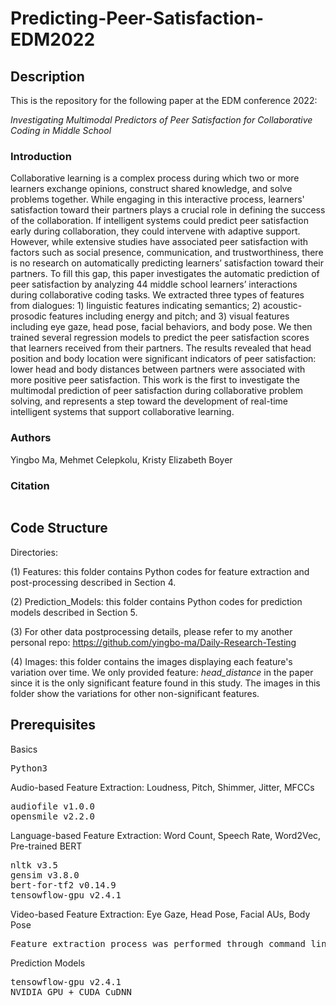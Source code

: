 # Predicting-Peer-Satisfaction-EDM2022
<h2>Description</h2>
<p>This is the repository for the following paper at the EDM conference 2022:</p> 
<p><em>Investigating Multimodal Predictors of Peer Satisfaction for Collaborative Coding in Middle School</em></p>

<h3>Introduction</h3>
Collaborative learning is a complex process during which two or more learners exchange opinions, construct shared knowledge, and solve problems together. While engaging in this interactive process, learners' satisfaction toward their partners plays a crucial role in defining the success of the collaboration. If intelligent systems could predict peer satisfaction early during collaboration, they could intervene with adaptive support. However, while extensive studies have associated peer satisfaction with factors such as social presence, communication, and trustworthiness, there is no research on automatically predicting learners’ satisfaction toward their partners. To fill this gap, this paper investigates the automatic prediction of peer satisfaction by analyzing 44 middle school learners’ interactions during collaborative coding tasks. We extracted three types of features from dialogues: 1) linguistic features indicating semantics; 2) acoustic-prosodic features including energy and pitch; and 3) visual features including eye gaze, head pose, facial behaviors, and body pose. We then trained several regression models to predict the peer satisfaction scores that learners received from their partners. The results revealed that head position and body location were significant indicators of peer satisfaction: lower head and body distances between partners were associated with more positive peer satisfaction. This work is the first to investigate the multimodal prediction of peer satisfaction during collaborative problem solving, and represents a step toward the development of real-time intelligent systems that support collaborative learning.

<h3>Authors</h3>
Yingbo Ma, Mehmet Celepkolu, Kristy Elizabeth Boyer

<h3>Citation</h3>
<pre></pre>

<h2>Code Structure</h2>

Directories: 

(1) Features: this folder contains Python codes for feature extraction and post-processing described in Section 4.

(2) Prediction_Models: this folder contains Python codes for prediction models described in Section 5.

(3) For other data postprocessing details, please refer to my another personal repo: https://github.com/yingbo-ma/Daily-Research-Testing

(4) Images: this folder contains the images displaying each feature's variation over time. We only provided feature: *head_distance* in the paper since it is the only significant feature found in this study. The images in this folder show the variations for other non-significant features.

<h2>Prerequisites</h2>
<p>Basics</p>
<pre>
Python3 
</pre>

<p>Audio-based Feature Extraction: Loudness, Pitch, Shimmer, Jitter, MFCCs</p> 
<pre>
audiofile v1.0.0
opensmile v2.2.0
</pre>

<p>Language-based Feature Extraction: Word Count, Speech Rate, Word2Vec, Pre-trained BERT</p> 
<pre>
nltk v3.5
gensim v3.8.0
bert-for-tf2 v0.14.9
tensowflow-gpu v2.4.1
</pre>

<p>Video-based Feature Extraction: Eye Gaze, Head Pose, Facial AUs, Body Pose</p> 
<pre>
Feature extraction process was performed through command line arguments.
</pre>

<p>Prediction Models</p> 
<pre>
tensowflow-gpu v2.4.1
NVIDIA GPU + CUDA CuDNN
</pre>
